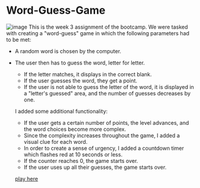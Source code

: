 # Word-Guess-Game


![image](https://user-images.githubusercontent.com/41648281/48491058-ee83af00-e7e3-11e8-8174-98809678f8e4.png)
This is the week 3 assignment of the bootcamp.  We were tasked with creating a "word-guess" game in which the following parameters had to be met:
 - A random word is chosen by the computer.
 - The user then has to guess the word, letter for letter.
   - If the letter matches, it displays in the correct blank.
   - If the user guesses the word, they get a point.
   - If the user is not able to guess the letter of the word, it is displayed in a "letter's guessed" area, and the number of guesses decreases by one.
   
   I added some additional functionality:
   - If the user gets a certain number of points, the level advances, and the word choices become more complex.
   - Since the complexity increases throughout the game, I added a visual clue for each word.
   - In order to create a sense of urgency, I added a countdown timer which flashes red at 10 seconds or less.
   - If the counter reaches 0, the game starts over.
   - If the user uses up all their guesses, the game starts over.
   
   [play here](https://mochacosine1206.github.io/Word-Guess-Game/)
